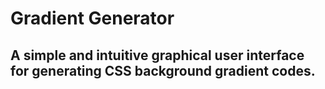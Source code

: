 # Gradient Generator

## A simple and intuitive graphical user interface for generating CSS background gradient codes.
